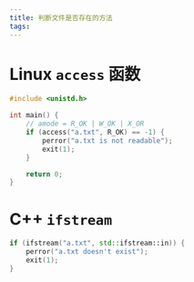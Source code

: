 ```yaml
---
title: 判断文件是否存在的方法
tags:
---
```


# Linux `access` 函数

``` cpp
#include <unistd.h>

int main() {
    // amode = R_OK | W_OK | X_OR
    if (access("a.txt", R_OK) == -1) {
        perror("a.txt is not readable");
        exit(1);
    }

    return 0;
}

```

# C++ `ifstream`

``` cpp
if (ifstream("a.txt", std::ifstream::in)) {
    perror("a.txt doesn't exist");
    exit(1);
}
```
